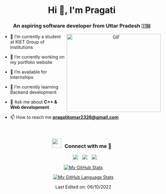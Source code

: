 <h1 align="center">Hi 👋, I'm 
Pragati</a></h1>
<h3 align="center">An aspiring software developer from Uttar Pradesh &#127470;&#127475</h3>

<a target="_blank" align="center">
  <img align="right" top="500" height="250" width="300" alt="GIF" src="https://i.pinimg.com/originals/7f/7f/6f/7f7f6f7e0380576800f637777fa300bd.jpg">
</a>

- 🔭 I’m currently a student at KIET Group of Institutions

- 🌱 I’m currently working on my portfolio website

- 🤝 I’m available for Internships

- 🌱 I’m currently learning Backend development

- 💬 Ask me about **C++ & Web development**

- 📫 How to reach me **pragatitomar2326@gmail.com**
<br/>
<h3 align="center" ><img src="https://media.giphy.com/media/iY8CRBdQXODJSCERIr/giphy.gif" width="30" height="30" style="margin-right: 10px;">Connect with me 🤝 </h3>

<p align="center">

 <div align="center"  class="icons-social" style="margin-left: 10px;">
        <a style="margin-left: 10px;"  target="_blank" href="https://www.linkedin.com/in/pragati-tomar-2500551a0?lipi=urn%3Ali%3Apage%3Ad_flagship3_profile_view_base_contact_details%3Bq7iBm9bESeSEweCcItlwtA%3D%3D">
			<img src="https://img.icons8.com/doodle/40/000000/linkedin--v2.png"></a>
        <a style="margin-left: 10px;" target="_blank" href="https://github.com/PragatiTomar">
		<img src="https://img.icons8.com/doodle/40/000000/github--v1.png"></a>
	<a style="margin-left: 10px;" target="_blank" href="https://www.instagram.com/pragati_23_12/">
			<img src="https://img.icons8.com/doodle/40/000000/instagram-new--v2.png"></a>
		
     

</p>

[![My GitHub Stats](https://github-readme-stats.vercel.app/api/?username=PragatiTomar&count_private=true&theme=tokyonight&showicons=true)]()


[![My GitHub Language Stats](https://github-readme-stats.vercel.app/api/top-langs/?username=PragatiTomar&langs_count=5&theme=tokyonight)]()


Last Edited on: 06/10/2022

